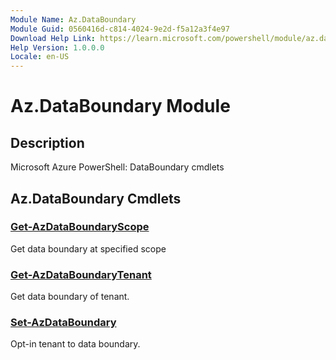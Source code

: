 ```yaml
---
Module Name: Az.DataBoundary
Module Guid: 0560416d-c814-4024-9e2d-f5a12a3f4e97
Download Help Link: https://learn.microsoft.com/powershell/module/az.databoundary
Help Version: 1.0.0.0
Locale: en-US
---
```


# Az.DataBoundary Module
## Description
Microsoft Azure PowerShell: DataBoundary cmdlets

## Az.DataBoundary Cmdlets
### [Get-AzDataBoundaryScope](Get-AzDataBoundaryScope.md)
Get data boundary at specified scope

### [Get-AzDataBoundaryTenant](Get-AzDataBoundaryTenant.md)
Get data boundary of tenant.

### [Set-AzDataBoundary](Set-AzDataBoundary.md)
Opt-in tenant to data boundary.

